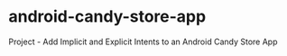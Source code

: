 # android-candy-store-app
 Project - Add Implicit and Explicit Intents to an Android Candy Store App
